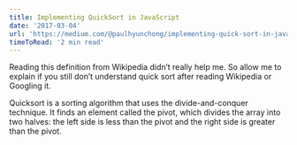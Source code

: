 ```yaml
---
title: Implementing QuickSort in JavaScript
date: '2017-03-04'
url: 'https://medium.com/@paulhyunchong/implementing-quick-sort-in-javascript-3f7f697898f8'
timeToRead: '2 min read'
---
```


Reading this definition from Wikipedia didn’t really help me. So allow me to explain if you still don’t understand quick sort after reading Wikipedia or Googling it.

Quicksort is a sorting algorithm that uses the divide-and-conquer technique. It finds an element called the pivot, which divides the array into two halves: the left side is less than the pivot and the right side is greater than the pivot.
